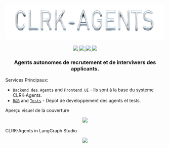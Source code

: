 <h3 align="center">
  <img
    src="img/logo_white-removebg-preview.png"
    height="110"
  />
 <div>
  <p align="center">
    <a
    href="https://github.com/CLRK-Agents/Research-Development.git">
        <img src="https://img.shields.io/github/stars/:CLRK-Agents">
    </a>
    <a href="https://www.linkedin.com/in/clrkagents/">
        <img src="https://img.shields.io/badge/LinkedIn-0077B5?style=for-the-badge&logo=linkedin&logoColor=white" />
    </a>
    <a href="https://github.com/CLRK-Agents">
        <img src="https://img.shields.io/github/followers/:CLRK-Agents" />
    </a>
    <a href="https://app.codecov.io/gh/CLRK-Agents/Tests">
        <img src="https://codecov.io/gh/CLRK-Agents/Tests/branch/main/graph/badge.svg?token=JGAL32DQBK">
    </a>
  </p>
</div>
</h3>

<h3 align="center">
  <p>Agents autonomes de recrutement et de interviwers des applicants.</p>
</h3>


Services Principaux:
- [`Backend des Agents`](https://github.com/CLRK-Agents/backend_AI.git) and [`Frontend UI`](https://github.com/CLRK-Agents/Web.git) - Ils sont à la base du systeme CLRK-Agents.
- [`R&B`](https://github.com/CLRK-Agents/Research-Development.git) and [`Tests`](https://github.com/CLRK-Agents/Tests.git) - Depot de developpement des agents et tests.

<div>
    <p>Aperçu visuel de la couverture</p>
    <p align="center">
        <img src="https://codecov.io/gh/CLRK-Agents/Tests/graphs/sunburst.svg?token=JGAL32DQBK">
    </p>
</div>

<div>
    <p>CLRK-Agents in LangGraph Studio</p>
    <p align="center">
        <img src="./img/CLRK-AgentsinLangGraphStudio-ezgif.com-video-to-gif-converter.gif">
    </p>
</div>